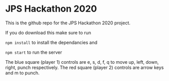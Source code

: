 # JPS Hackathon 2020

This is the github repo for the JPS Hackathon 2020 project.

If you do download this make sure to run

`npm install` to install the dependancies and

`npm start` to run the server

The blue square (player 1) controls are e, s, d, f, q to move up, left, down, right, punch respectively.
The red square (player 2) controls are arrow keys and m to punch.
